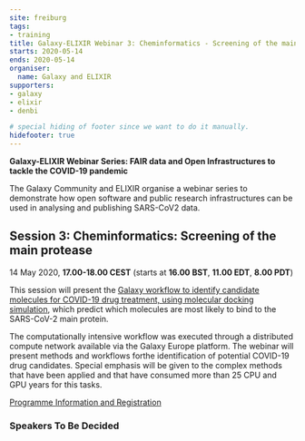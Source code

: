 ```yaml
---
site: freiburg
tags:
- training
title: Galaxy-ELIXIR Webinar 3: Cheminformatics - Screening of the main protease
starts: 2020-05-14
ends: 2020-05-14
organiser:
  name: Galaxy and ELIXIR
supporters:
- galaxy
- elixir
- denbi

# special hiding of footer since we want to do it manually.
hidefooter: true
---
```


**Galaxy-ELIXIR Webinar Series: FAIR data and Open Infrastructures to tackle the COVID-19 pandemic**

The Galaxy Community and ELIXIR organise a webinar series to demonstrate how open software and public research infrastructures can be used in analysing and publishing SARS-CoV2 data.

## Session 3: Cheminformatics: Screening of the main protease

14 May 2020, **17.00-18.00 CEST** (starts at **16.00 BST**, **11.00 EDT**, **8.00 PDT**)

This session will present the [Galaxy workflow to identify candidate molecules for COVID-19 drug treatment, using molecular docking simulation](https://covid19.galaxyproject.org/cheminformatics/), which predict which molecules are most likely to bind to the SARS-CoV-2 main protein.

The computationally intensive workflow was executed through a distributed compute network available via the Galaxy Europe platform. The webinar will present methods and workflows forthe identification of potential COVID-19 drug candidates. Special emphasis will be given to the complex methods that have been applied and that have consumed more than 25 CPU and GPU years for this tasks.

[Programme Information and Registration](https://elixir-europe.org/events/webinar-galaxy-elixir-covid19)

### Speakers To Be Decided
